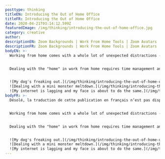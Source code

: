 ```yaml
---
posttype: thinking
titleEN: Introducing the Out of Home Office
titleFR: Introducing the Out of Home Office
date: 2020-04-21T03:14:12.599Z
featuredImage: /img/thinking/introducing-the-out-of-home-office.jpg
category: creative
author:
descriptionEN: Zoom Backgrounds | Work From Home Tools | Zoom Avatars
descriptionFR: Zoom Backgrounds | Work From Home Tools | Zoom Avatars
bodyEN: >-
  Working from home comes with a whole lot of unexpected distractions - kids, cats, dogs and a whole lot of other things that might pull us away from our home office desk.


  Dealing with the "home" in work from home requires time management and clear communication, so let our OOHO (Out of Home Office) Alerts help you out. Check out a few of our favorites below. <a href="https://drive.google.com/drive/folders/1uCd9uhqHbmu8IhKarU1nVNyNdV25ZsWR" target="_blank">Download the full suite.</a>


  ![My dog's freaking out.](/img/thinking/introducing-the-out-of-home-office/one.jpg)
  ![Dealing with a mini monster meltdown.](/img/thinking/introducing-the-out-of-home-office/two.jpg)
  ![My internet is lagging and my face is about to do the same.](/img/thinking/introducing-the-out-of-home-office/three.jpg)
bodyFR: >-
  Désolé, la traduction de cette publication en français n’est pas disponible.


  Working from home comes with a whole lot of unexpected distractions - kids, cats, dogs and a whole lot of other things that might pull us away from our home office desk.


  Dealing with the "home" in work from home requires time management and clear communication, so let our OOHO (Out of Home Office) Alerts help you out. Check out a few of our favorites below. <a href="https://drive.google.com/drive/folders/1uCd9uhqHbmu8IhKarU1nVNyNdV25ZsWR" target="_blank">Download the full suite.</a>


  ![My dog's freaking out.](/img/thinking/introducing-the-out-of-home-office/one.jpg)
  ![Dealing with a mini monster meltdown.](/img/thinking/introducing-the-out-of-home-office/two.jpg)
  ![My internet is lagging and my face is about to do the same.](/img/thinking/introducing-the-out-of-home-office/three.jpg)
---
```

